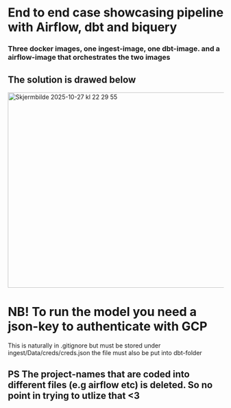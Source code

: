 #  End to end case showcasing pipeline with Airflow, dbt and biquery

### Three docker images, one ingest-image, one dbt-image. and a airflow-image that orchestrates the two images


## The solution is drawed below
<img width="1078" height="455" alt="Skjermbilde 2025-10-27 kl  22 29 55" src="https://github.com/user-attachments/assets/eee6b37a-01f1-4eec-a47a-2eb20330109f" />


# NB! To run the model you need a json-key to authenticate with GCP

This is naturally in .gitignore
but must be stored under ingest/Data/creds/creds.json
the file must also be put into dbt-folder

## PS The project-names that are coded into different files (e.g airflow etc) is deleted. So no point in trying to utlize that <3
